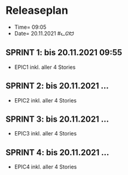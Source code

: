 # Releaseplan
+ Time= 09:05
+ Date= 20.11.2021
#ᓚᘏᗢ

## SPRINT 1: bis 20.11.2021 09:55
+ EPIC1 inkl. aller 4 Stories

## SPRINT 2: bis 20.11.2021 ...
+ EPIC2 inkl. aller 4 Stories

## SPRINT 3: bis 20.11.2021 ...
+ EPIC3 inkl. aller 4 Stories

## SPRINT 4: bis 20.11.2021 ...
+ EPIC4 inkl. aller 4 Stories
















